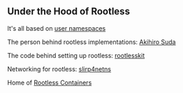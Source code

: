 ## Under the Hood of Rootless

It's all based on [user namespaces](https://man7.org/linux/man-pages/man7/user_namespaces.7.html)

The person behind rootless implementations: [Akihiro Suda](https://github.com/AkihiroSuda)

The code behind setting up rootless: [rootlesskit](https://github.com/rootless-containers/rootlesskit)

Networking for rootless: [slirp4netns](https://github.com/rootless-containers/slirp4netns)

Home of [Rootless Containers](https://rootlesscontaine.rs/)
